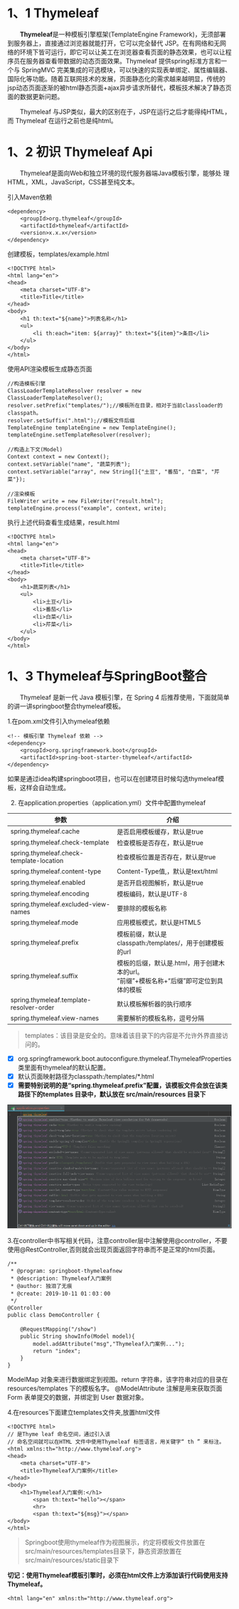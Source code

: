 # 1、1 Thymeleaf

&emsp;&emsp;**Thymeleaf**是一种模板引擎框架(TemplateEngine Framework)，无须部署到服务器上，直接通过浏览器就能打开，它可以完全替代 JSP。在有网络和无网络的环境下皆可运行，即它可以让美工在浏览器查看页面的静态效果，也可以让程序员在服务器查看带数据的动态页面效果。Thymeleaf 提供spring标准方言和一个与 SpringMVC 完美集成的可选模块，可以快速的实现表单绑定、属性编辑器、国际化等功能。随着互联网技术的发展，页面静态化的需求越来越明显，传统的jsp动态页面逐渐的被html静态页面+ajax异步请求所替代，模板技术解决了静态页面的数据更新问题。

&emsp;&emsp;Thymeleaf 与JSP类似，最大的区别在于，JSP在运行之后才能得纯HTML，而 Thymeleaf 在运行之前也是纯html。

# 1、2 初识 Thymeleaf Api

&emsp;&emsp;Thymeleaf是⾯向Web和独⽴环境的现代服务器端Java模板引擎，能够处 理HTML，XML，JavaScript，CSS甚⾄纯⽂本。

引入Maven依赖

```
<dependency>
	<groupId>org.thymeleaf</groupId>
	<artifactId>thymeleaf</artifactId>
	<version>x.x.x</version>
</dependency>
```

创建模板，templates/example.html

```
<!DOCTYPE html>
<html lang="en">
<head>
    <meta charset="UTF-8">
    <title>Title</title>
</head>
<body>
    <h1 th:text="${name}">列表名称</h1>
    <ul>
        <li th:each="item: ${array}" th:text="${item}">条目</li>
    </ul>
</body>
</html>
```

使用API渲染模板生成静态页面

```
//构造模板引擎
ClassLoaderTemplateResolver resolver = new ClassLoaderTemplateResolver();
resolver.setPrefix("templates/");//模板所在目录，相对于当前classloader的classpath。
resolver.setSuffix(".html");//模板文件后缀
TemplateEngine templateEngine = new TemplateEngine();
templateEngine.setTemplateResolver(resolver);

//构造上下文(Model)
Context context = new Context();
context.setVariable("name", "蔬菜列表");
context.setVariable("array", new String[]{"土豆", "番茄", "白菜", "芹菜"});

//渲染模板
FileWriter write = new FileWriter("result.html");
templateEngine.process("example", context, write);
```

执行上述代码查看生成结果，result.html

```
<!DOCTYPE html>
<html lang="en">
<head>
    <meta charset="UTF-8">
    <title>Title</title>
</head>
<body>
    <h1>蔬菜列表</h1>
    <ul>
        <li>土豆</li>
        <li>番茄</li>
        <li>白菜</li>
        <li>芹菜</li>
    </ul>
</body>
</html>
```

# 1、3 Thymeleaf与SpringBoot整合

&emsp;&emsp;Thymeleaf 是新一代 Java 模板引擎，在 Spring 4 后推荐使用，下面就简单的讲一讲springboot整合thymeleaf模板。

1.在pom.xml文件引入thymeleaf依赖

```
<!-- 模板引擎 Thymeleaf 依赖 -->
<dependency>
    <groupId>org.springframework.boot</groupId>
    <artifactId>spring-boot-starter-thymeleaf</artifactId>
</dependency>
```

如果是通过idea构建springboot项目，也可以在创建项目时候勾选thymeleaf模板，这样会自动生成。

2. 在application.properties（application.yml）文件中配置thymeleaf

|参数 |	介绍 |
|---|---|
|spring.thymeleaf.cache | 是否启用模板缓存，默认是true|
|spring.thymeleaf.check-template | 检查模板是否存在，默认是true|
|spring.thymeleaf.check-template-location| 检查模板位置是否存在，默认是true|
|spring.thymeleaf.content-type| Content-Type值,，默认是text/html|
|spring.thymeleaf.enabled | 是否开启视图解析，默认是true|
|spring.thymeleaf.encoding | 模板编码，默认是UTF-8|
|spring.thymeleaf.excluded-view-names |要排除的模板名称|
|spring.thymeleaf.mode | 应用模板模式，默认是HTML5|
|spring.thymeleaf.prefix |模板前缀，默认是classpath:/templates/，用于创建模板的url|
|spring.thymeleaf.suffix | 模板的后缀，默认是.html，用于创建木本的url。<br/>“前缀”+模板名称+“后缀”即可定位到具体的模板|
|spring.thymeleaf.template-resolver-order| 默认模板解析器的执行顺序|
|spring.thymeleaf.view-names | 需要解析的模板名称，逗号分隔|

> templates：该目录是安全的。意味着该目录下的内容是不允许外界直接访问的。

- [x] org.springframework.boot.autoconfigure.thymeleaf.ThymeleafProperties类里面有thymeleaf的默认配置。 
- [x] 默认页面映射路径为classpath:/templates/*.html
- [x] **需要特别说明的是“spring.thymeleaf.prefix”配置，该模板文件会放在该类路径下的templates 目录中，默认放在 src/main/resources 目录下**

![thymeleaf 属性](img/thymeleaf.png)

3.在controller中书写相关代码，注意controller层中注解使用@controller，不要使用@RestController,否则就会出现页面返回字符串而不是正常的html页面。

```
/**
 * @program: springboot-thymeleafnew
 * @description: Thymeleaf入门案例
 * @author: 独泪了无痕
 * @create: 2019-10-11 01：03：00
 */
@Controller
public class DemoController {

    @RequestMapping("/show")
    public String showInfo(Model model){
        model.addAttribute("msg","Thymeleaf入门案例...");
        return "index";
    }
}
```

ModelMap 对象来进行数据绑定到视图。return 字符串，该字符串对应的目录在 resources/templates 下的模板名字。 @ModelAttribute 注解是用来获取页面 Form 表单提交的数据，并绑定到 User 数据对象。

4.在resources下面建立templates文件夹,放置html文件

```
<!DOCTYPE html>
// 是Thyme leaf 命名空间，通过引入该
// 命名空间就可以在HTML 文件中使用Thymeleaf 标签语言，用关键字“ th ” 来标注。
<html xmlns:th="http://www.thymeleaf.org">
<head>
    <meta charset="UTF-8">
    <title>Thymeleaf入门案例</title>
</head>
<body>
    <h1>Thymeleaf入门案例:</h1>
        <span th:text="hello"></span>
        <hr>
        <span th:text="${msg}"></span>
</body>
</html>
```

> Springboot使用thymeleaf作为视图展示，约定将模板文件放置在src/main/resources/templates目录下，静态资源放置在src/main/resources/static目录下

**切记：使用Thymeleaf模板引擎时，必须在html文件上方添加该行代码使用支持Thymeleaf。**

```
<html lang="en" xmlns:th="http://www.thymeleaf.org"> 
```
